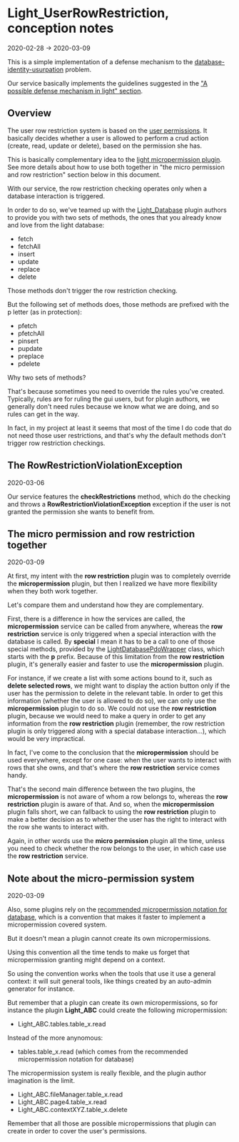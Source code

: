 Light_UserRowRestriction, conception notes
==========
2020-02-28 -> 2020-03-09


This is a simple implementation of a defense mechanism to the [database-identity-usurpation](https://github.com/lingtalfi/TheBar/blob/master/discussions/database-identity-usurpation.md) problem.

Our service basically implements the guidelines suggested in the ["A possible defense mechanism in light" section](https://github.com/lingtalfi/TheBar/blob/master/discussions/database-identity-usurpation.md#a-possible-defense-mechanism-in-light).




 
 
Overview
---------
The user row restriction system is based on the [user permissions](https://github.com/lingtalfi/Light_User/blob/master/doc/pages/permission-conception-notes.md).
It basically decides whether a user is allowed to perform a crud action (create, read, update or delete), based on the permission she has.


This is basically complementary idea to the [light micropermission plugin](https://github.com/lingtalfi/Light_MicroPermission/).
See more details about how to use both together in "the micro permission and row restriction" section below in this document.


With our service, the row restriction checking operates only when a database interaction is triggered. 

In order to do so, we've teamed up with the [Light_Database](https://github.com/lingtalfi/Light_Database) plugin authors to provide you with two sets of methods,
the ones that you already know and love from the light database:

- fetch
- fetchAll
- insert
- update
- replace
- delete

Those methods don't trigger the row restriction checking.

But the following set of methods does, those methods are prefixed with the p letter (as in protection):


- pfetch
- pfetchAll
- pinsert
- pupdate
- preplace
- pdelete


Why two sets of methods?

That's because sometimes you need to override the rules you've created. Typically, rules are for ruling the gui users, but for plugin authors,
we generally don't need rules because we know what we are doing, and so rules can get in the way. 

In fact, in my project at least it seems that most of the time I do code that do not need those user restrictions, and 
that's why the default methods don't trigger row restriction checkings.


The RowRestrictionViolationException
---------
2020-03-06

Our service features the **checkRestrictions** method, which do the checking and throws a **RowRestrictionViolationException** exception
if the user is not granted the permission she wants to benefit from.









The micro permission and row restriction together
-----------------
2020-03-09


At first, my intent with the **row restriction** plugin was to completely override the **micropermission** plugin, but then I realized
we have more flexibility when they both work together.

Let's compare them and understand how they are complementary.


First, there is a difference in how the services are called, the **micropermission** service can be called from anywhere, whereas
the **row restriction** service is only triggered when a special interaction with the database is called. By **special** I mean it has to be a call to
one of those special methods, provided by the [LightDatabasePdoWrapper](https://github.com/lingtalfi/Light_Database/blob/master/doc/api/Ling/Light_Database/LightDatabasePdoWrapper.md) class,
which starts with the **p** prefix.
Because of this limitation from the **row restriction** plugin, it's generally easier and faster to use the **micropermission** plugin.

For instance, if we create a list with some actions bound to it, such as **delete selected rows**, we might want to display the action button only if the user has the permission to 
delete in the relevant table. In order to get this information (whether the user is allowed to do so), we can only use the **micropermission** plugin to do so.
We could not use the **row restriction** plugin, because we would need to make a query in order to get any information from the **row restriction** plugin (remember, the row restriction
plugin is only triggered along with a special database interaction...), which would be very impractical.


In fact, I've come to the conclusion that the **micropermission** should be used everywhere, except for one case: when the user wants to interact with rows that she owns, and that's where
the **row restriction** service comes handy.

That's the second main difference between the two plugins, the **micropermission** is not aware of whom a row belongs to, whereas the **row restriction** plugin is aware of that.
And so, when the **micropermission** plugin falls short, we can fallback to using the **row restriction** plugin to make a better decision as to whether the user has the right to interact
with the row she wants to interact with.


Again, in other words use the **micro permission** plugin all the time, unless you need to check whether the row belongs to the user, in which case use the **row restriction** service.



Note about the micro-permission system
-------------
2020-03-09


Also, some plugins rely on the [recommended micropermission notation for database](https://github.com/lingtalfi/Light_MicroPermission/blob/master/doc/pages/recommended-micropermission-notation.md),
which is a convention that makes it faster to implement a micropermission covered system.

But it doesn't mean a plugin cannot create its own micropermissions.

Using this convention all the time tends to make us forget that micropermission granting might depend on a context.

So using the convention works when the tools that use it use a general context: it will suit general tools, like things created by an auto-admin generator for instance.
 
But remember that a plugin can create its own micropermissions, so for instance the plugin **Light_ABC** could create the following micropermission:

- Light_ABC.tables.table_x.read


Instead of the more anynomous:

- tables.table_x.read (which comes from the recommended micropermission notation for database)


The micropermission system is really flexible, and the plugin author imagination is the limit.

- Light_ABC.fileManager.table_x.read
- Light_ABC.page4.table_x.read
- Light_ABC.contextXYZ.table_x.delete

Remember that all those are possible micropermissions that plugin can create in order to cover the user's permissions.










 








